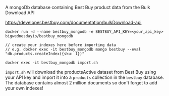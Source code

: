 A mongoDb database containing Best Buy product data from the Bulk Download API

https://developer.bestbuy.com/documentation/bulkDownload-api

```
docker run -d --name bestbuy_mongodb -e BESTBUY_API_KEY=<your_api_key> bigwednesdayio/bestbuy_mongodb

// create your indexes here before importing data
// e.g. docker exec -it bestbuy_mongodb mongo bestbuy --eval "db.products.createIndex({sku: 1})"

docker exec -it bestbuy_mongodb import.sh
```

`import.sh` will download the productsActive dataset from Best Buy using your API key and import it into a `products` collection in the `bestbuy` database. The database contains almost 2 million documents so don't forget to add your own indexes!
